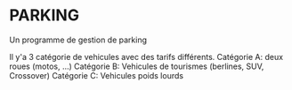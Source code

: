 # PARKING
Un programme de gestion de parking


Il y'a 3 catégorie de vehicules avec des tarifs différents.
Catégorie A: deux roues (motos, ...)
Catégorie B: Vehicules de tourismes (berlines, SUV, Crossover)
Catégorie C: Vehicules poids lourds

